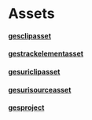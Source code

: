 # Assets

#### [gesclipasset](GESClipAsset.markdown)

#### [gestrackelementasset](GESTrackElementAsset.markdown)

#### [gesuriclipasset](GESUriClipAsset.markdown)

#### [gesurisourceasset](GESUriSourceAsset.markdown)

#### [gesproject](GESProject.markdown)

